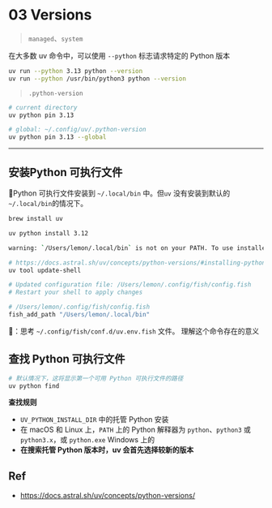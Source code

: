 # 03 Versions

> `managed`、`system`

在大多数 uv 命令中，可以使用 `--python` 标志请求特定的 Python 版本

```bash
uv run --python 3.13 python --version
uv run --python /usr/bin/python3 python --version
```



> `.python-version`

```bash
# current directory
uv python pin 3.13

# global: ~/.config/uv/.python-version
uv python pin 3.13 --global
```



---

## 安装Python 可执行文件


🤔Python 可执行文件安装到 `~/.local/bin` 中。但`uv` 没有安装到默认的 `~/.local/bin`的情况下。

```bash
brew install uv
```

```bash
uv python install 3.12

warning: `/Users/lemon/.local/bin` is not on your PATH. To use installed Python executables, run `fish_add_path "/Users/lemon/.local/bin"` or `uv python update-shell`.
```


```bash
# https://docs.astral.sh/uv/concepts/python-versions/#installing-python-executables
uv tool update-shell

# Updated configuration file: /Users/lemon/.config/fish/config.fish
# Restart your shell to apply changes

# /Users/lemon/.config/fish/config.fish
fish_add_path "/Users/lemon/.local/bin"
```

🤔：思考 `~/.config/fish/conf.d/uv.env.fish` 文件。 理解这个命令存在的意义



## 查找 Python 可执行文件



```bash
# 默认情况下，这将显示第一个可用 Python 可执行文件的路径
uv python find
```



**查找规则**

* `UV_PYTHON_INSTALL_DIR` 中的托管 Python 安装
* 在 macOS 和 Linux 上，`PATH` 上的 Python 解释器为 `python`、`python3` 或 `python3.x`，或 `python.exe` Windows 上的
* **在搜索托管 Python 版本时，uv 会首先选择较新的版本**



## Ref

* <https://docs.astral.sh/uv/concepts/python-versions/>